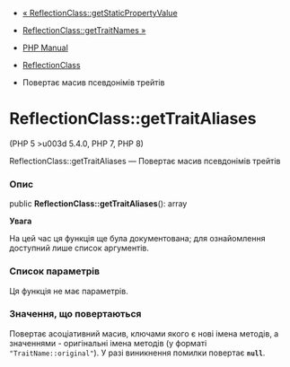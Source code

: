 - [«
ReflectionClass::getStaticPropertyValue](reflectionclass.getstaticpropertyvalue.md)
- [ReflectionClass::getTraitNames
»](reflectionclass.gettraitnames.md)

- [PHP Manual](index.md)
- [ReflectionClass](class.reflectionclass.md)
- Повертає масив псевдонімів трейтів

# ReflectionClass::getTraitAliases

(PHP 5 \>u003d 5.4.0, PHP 7, PHP 8)

ReflectionClass::getTraitAliases — Повертає масив псевдонімів трейтів

### Опис

public **ReflectionClass::getTraitAliases**(): array

**Увага**

На цей час ця функція ще була документована; для
ознайомлення доступний лише список аргументів.

### Список параметрів

Ця функція не має параметрів.

### Значення, що повертаються

Повертає асоціативний масив, ключами якого є нові імена
методів, а значеннями - оригінальні імена методів (у форматі
`"TraitName::original"`). У разі виникнення помилки повертає
**`null`**.
